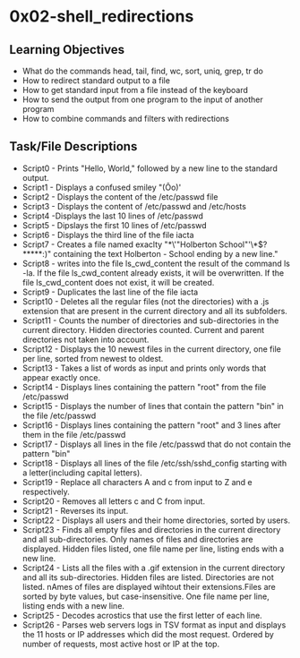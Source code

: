 # 0x02-shell_redirections

## Learning Objectives
- What do the commands head, tail, find, wc, sort, uniq, grep, tr do
- How to redirect standard output to a file
- How to get standard input from a file instead of the keyboard
- How to send the output from one program to the input of another program
- How to combine commands and filters with redirections

## Task/File Descriptions
- Script0 - Prints "Hello, World," followed by a new line to the standard output.
- Script1 - Displays a confused smiley "(Ôo)'
- Script2 - Displays the content of the /etc/passwd file
- Script3 - Displays the content of /etc/passwd and /etc/hosts
- Script4 -Displays the last 10 lines of /etc/passwd
- Script5 - Dipslays the first 10 lines of /etc/passwd
- Script6 - Displays the third line of the file iacta
- Script7 - Creates a file named exaclty "\*\\'"Holberton School"\'\\*$\?\*\*\*\*\*:)" containing the text Holberton - School ending by a new line."
- Script8 - writes into the file ls_cwd_content the result of the command ls -la. If the file ls_cwd_content already exists, it will be overwritten. If the file ls_cwd_content does not exist, it will be created.
- Script9 - Duplicates the last line of the file iacta
- Script10 - Deletes all the regular files (not the directories) with a .js extension that are present in the current directory and all its subfolders.
- Script11 - Counts the number of directories and sub-directories in the current directory. Hidden directories counted. Current and parent directories not taken into account.
- Script12 - Displays the 10 newest files in the current directory, one file per line, sorted from newest to oldest.
- Script13 - Takes a list of words as input and prints only words that appear exactly once.
- Script14 - Displays lines containing the pattern "root" from the file /etc/passwd
- Script15 - Displays the number of lines that contain the pattern "bin" in the file /etc/passwd
- Script16 - Displays lines containing the pattern "root" and 3 lines after them in the file /etc/passwd
- Script17 - Displays all lines in the file /etc/passwd that do not contain the pattern "bin"
- Script18 - Displays all lines of the file /etc/ssh/sshd_config starting with a letter(including capital letters).
- Script19 - Replace all characters A and c from input to Z and e respectively.
- Script20 - Removes all letters c and C from input.
- Script21 - Reverses its input.
- Script22 - Displays all users and their home directories, sorted by users.
- Script23 - Finds all empty files and directories in the current directory and all sub-directories. Only names of files and directories are displayed. Hidden files listed, one file name per line, listing ends with a new line.
- Script24 - Lists all the files with a .gif extension in the current directory and all its sub-directories. Hidden files are listed. Directories are not listed. nAmes of files are displayed wihtout their extensions.Files are sorted by byte values, but case-insensitive. One file name per line, listing ends with a new line.
- Script25 - Decodes acrostics that use the first letter of each line.
- Script26 - Parses web servers logs in TSV format as input and displays the 11 hosts or IP addresses which did the most request. Ordered by number of requests, most active host or IP at the top.
